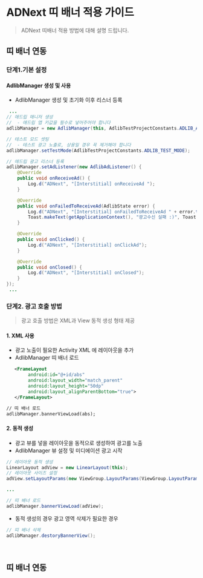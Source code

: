 # ADNext 띠 배너 적용 가이드
> ADNext 띠배너 적용 방법에 대해 설명 드립니다. <br>

## 띠 배너 연동

### 단계1.기본 설정

#### AdlibManager 생성 및 사용
- AdlibManager 생성 및 초기화 이후 리스너 등록

```java
 ...
// 애드립 매니저 생성
//  - 애드립 앱 키값을 필수로 넣어주어야 합니다
adlibManager = new AdlibManager(this, AdlibTestProjectConstants.ADLIB_API_KEY);

// 테스트 모드 셋팅
//  - 테스트 광고 노출로, 상용일 경우 꼭 제거해야 합니다
adlibManager.setTestMode(AdlibTestProjectConstants.ADLIB_TEST_MODE);

// 애드립 광고 리스너 등록
adlibManager.setAdListener(new AdlibAdListener() {
    @Override
    public void onReceiveAd() {
        Log.d("ADNext", "[Interstitial] onReceiveAd ");
    }

    @Override
    public void onFailedToReceiveAd(AdlibState error) {
        Log.d("ADNext", "[Interstitial] onFailedToReceiveAd " + error.toString());
        Toast.makeText(getApplicationContext(), "광고수신 실패 :)", Toast.LENGTH_SHORT).show();
    }

    @Override
    public void onClicked() {
        Log.d("ADNext", "[Interstitial] onClickAd");
    }

    @Override
    public void onClosed() {
        Log.d("ADNext", "[Interstitial] onClosed");
    }
});
 ...
```

### 단계2. 광고 호출 방법
> 광고 호출 방법은  XML과 View 동적 생성 형태 제공

#### 1. XML 사용
- 광고 노출이 필요한 Activity XML 에 레이아웃을 추가
- AdlibManager 띠 배너 로드

```xml
   <FrameLayout
        android:id="@+id/abs"
        android:layout_width="match_parent"
        android:layout_height="50dp"
        android:layout_alignParentBottom="true">
   </FrameLayout>

// 띠 배너 로드
adlibManager.bannerViewLoad(abs);

```

#### 2. 동적 생성
- 광고 뷰를 넣을 레이아웃을 동적으로 생성하여 광고를 노출
- AdlibManager 뷰 설정 및 미디에이션 광고 시작

```java
// 레이아웃 동적 생성
LinearLayout adView = new LinearLayout(this);
// 레이아웃 사이즈 설정
adView.setLayoutParams(new ViewGroup.LayoutParams(ViewGroup.LayoutParams.MATCH_PARENT, 100));

...

// 띠 배너 로드
adlibManager.bannerViewLoad(adView);
```

- 동적 생성의 경우 광고 영역 삭제가 필요한 경우

```java
// 띠 배너 삭제
adlibManager.destoryBannerView();
```

<br>

## 띠 배너 연동
>
